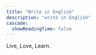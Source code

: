 ```yaml
---
title: "Write in English"
description: "write in English"
cascade:
  showReadingTime: false
---
```


Live, Love, Learn.

